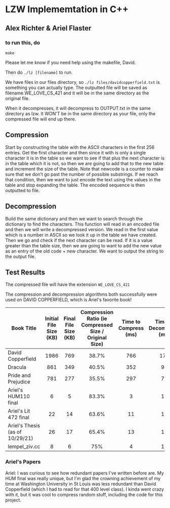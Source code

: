 # LZW Implememtation in C++ 
## Alex Richter & Ariel Flaster



### to run this, do 
`make`

Please let me know if you need help using the makefile, David. 


Then do 
`./lz [filename]` to run.


We have files in our files directory, so 
`./lz files/davidcopperfield.txt` 
is something you can actually type. The outputted file will be saved as filename.WE_LOVE_CS_421 and it will be in the same directory as the original file. 

When it decompresses, it will decompress to OUTPUT.txt in the same directory as lzw. It WON'T be in the same directory as your file, only the compressed file will end up there.


## Compression
Start by constructing the table  with the ASCII characters in the first 256 entries. Get the first character and then since it with is only a single character it is in the table so we want to see if that plus the next character is in the 
table which it is not, so then we are going to add that to the new table and increment the size of the table. Note that newcode is a counter to make sure that we don’t go past the number of possible substrings. If we reach that condition, then we want to just encode the text using the values in the table and stop expanding the table. The encoded sequence is then outputted to file. 

## Decompression
Build the same dictionary and then we want to search through the dictionary to find the characters. This function will read in an encoded file and then we will write a decompressed version. 
We read in the first value which is a number in ASCII so we look it up in the table we have created. Then we go and check if the next character can be read. If it is a value greater than the table size, then we are going 
to want to add the new value as an entry of the old code + new character. We want to output the string to the output file. 

## Test Results 

The compressed file will have the extension `WE_LOVE_CS_421`

The compression and decompression algorithms both successfully were used on DAVID COPPERFIELD, which is Ariel's favorite book!

| Book Title | Initial File Size (KB) | Final File Size (KB) | Compression Ratio (ie Compressed Size / Original Size) | Time to Compress (ms) | Time to Decompress (ms) | 
| -----  | :----: |  :----:  |  :----:  |  :----: |  :----:  | 
| David Copperfield  | 1986 |  769  |  38.7%  |  766 |  170  | 
| Dracula | 861 | 349 |  40.5%  |  352 |  92  | 
| Pride and Prejudice | 781 |  277  |  35.5%  | 297 |  75  | 
| Ariel's HUM110 final | 6 |  5  |  83.3%  | 3 |  12  | 
| Ariel's Lit 472 final | 22 |  14  |  63.6%  | 11 |  17  |
| Ariel's Thesis (as of 10/29/21) | 26 |  17  |  65.4%  | 13 |  14  |
| lempel_ziv.cc | 8 |  6  |  75%  | 4 |  11  |



### Ariel's Papers
Ariel: I was curious to see how redundant papers I've written before are. My HUM final was really unique, but I'm glad the crowning achievement of my time at Washington University in St Louis was less redundant than David Copperfield (which I had to read for that 400 level class).  I kinda went crazy with it, but it was cool to compress random stuff, including the code for this project.

